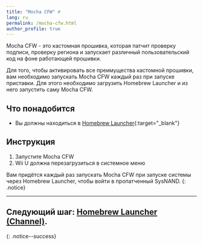 ```yaml
---
title: "Mocha CFW" #
lang: ru
permalink: /mocha-cfw.html
author_profile: true
---
```


Mocha CFW - это кастомная прошивка, которая патчит проверку подписи, проверку региона и запускает различный пользовательский код на фоне работающей прошивки.

Для того, чтобы активировать все преимущества кастомной прошивки, вам необходимо запускать Mocha CFW каждый раз при запуске приставки. Для этого необходимо загрузить Homebrew Launcher и из него запустить саму Mocha CFW.

## Что понадобится

+ Вы должны находиться в [Homebrew Launcher](get-started#часть-v---homebrew-launcher){:target="_blank"}

## Инструкция

1. Запустите Mocha CFW
1. Wii U должна перезагрузиться в системное меню

Вам придётся каждый раз запускать Mocha CFW при запуске системы через Homebrew Launcher, чтобы войти в пропатченный SysNAND.
{: .notice}

___

## Следующий шаг: [Homebrew Launcher (Channel)](homebrew-launcher-channel).
{: .notice--success}
